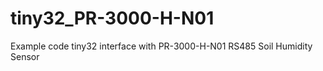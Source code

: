 # tiny32_PR-3000-H-N01
Example code tiny32 interface with PR-3000-H-N01 RS485 Soil Humidity Sensor 
